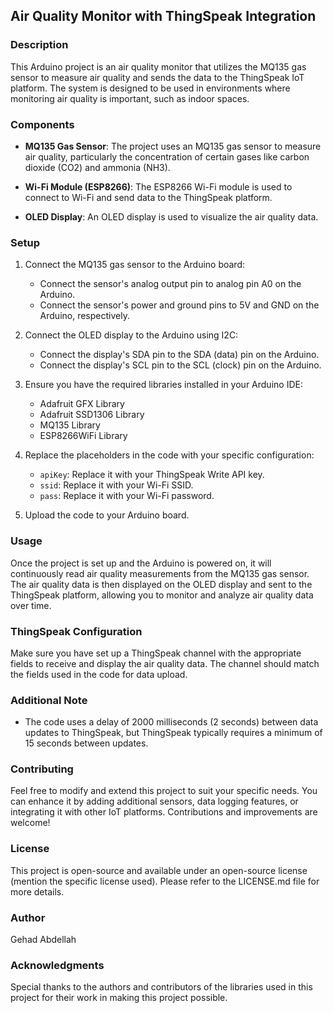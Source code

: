 
##  Air Quality Monitor with ThingSpeak Integration

### Description

This Arduino project is an air quality monitor that utilizes the MQ135 gas sensor to measure air quality and sends the data to the ThingSpeak IoT platform. The system is designed to be used in environments where monitoring air quality is important, such as indoor spaces.

### Components

- **MQ135 Gas Sensor**: The project uses an MQ135 gas sensor to measure air quality, particularly the concentration of certain gases like carbon dioxide (CO2) and ammonia (NH3).

- **Wi-Fi Module (ESP8266)**: The ESP8266 Wi-Fi module is used to connect to Wi-Fi and send data to the ThingSpeak platform.

- **OLED Display**: An OLED display is used to visualize the air quality data.

### Setup

1. Connect the MQ135 gas sensor to the Arduino board:
   - Connect the sensor's analog output pin to analog pin A0 on the Arduino.
   - Connect the sensor's power and ground pins to 5V and GND on the Arduino, respectively.

2. Connect the OLED display to the Arduino using I2C:
   - Connect the display's SDA pin to the SDA (data) pin on the Arduino.
   - Connect the display's SCL pin to the SCL (clock) pin on the Arduino.

3. Ensure you have the required libraries installed in your Arduino IDE:
   - Adafruit GFX Library
   - Adafruit SSD1306 Library
   - MQ135 Library
   - ESP8266WiFi Library

4. Replace the placeholders in the code with your specific configuration:
   - `apiKey`: Replace it with your ThingSpeak Write API key.
   - `ssid`: Replace it with your Wi-Fi SSID.
   - `pass`: Replace it with your Wi-Fi password.

5. Upload the code to your Arduino board.

### Usage

Once the project is set up and the Arduino is powered on, it will continuously read air quality measurements from the MQ135 gas sensor. The air quality data is then displayed on the OLED display and sent to the ThingSpeak platform, allowing you to monitor and analyze air quality data over time.

### ThingSpeak Configuration

Make sure you have set up a ThingSpeak channel with the appropriate fields to receive and display the air quality data. The channel should match the fields used in the code for data upload.

### Additional Note

- The code uses a delay of 2000 milliseconds (2 seconds) between data updates to ThingSpeak, but ThingSpeak typically requires a minimum of 15 seconds between updates.

### Contributing

Feel free to modify and extend this project to suit your specific needs. You can enhance it by adding additional sensors, data logging features, or integrating it with other IoT platforms. Contributions and improvements are welcome!

### License

This project is open-source and available under an open-source license (mention the specific license used). Please refer to the LICENSE.md file for more details.

### Author

Gehad Abdellah
### Acknowledgments

Special thanks to the authors and contributors of the libraries used in this project for their work in making this project possible.
